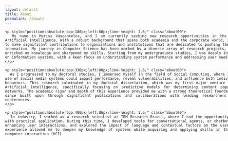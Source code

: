```yaml
---
layout: default
title: About
permalink: /about/
---
```




<div id="page1-div" style="position:relative;width:1536px;height:864px;">
  <div style="position:relative;width:860px;height:864px;text-align: justify;">

    <p style="position:absolute;top:180px;left:86px;line-height: 1.6;" class="about00">
      My name is Marisa Vasconcelos, and I am currently seeking new research opportunities in the dynamic field of Artificial Intelligence. With a robust background that spans both academia and the corporate world, I am well-prepared to make significant contributions to organizations and institutions that are dedicated to pushing the boundaries of AI innovation. My journey in Computer Science has been marked by a diverse array of research projects, each of which has enriched my knowledge and sharpened my skills. Starting from my undergraduate studies, I was deeply involved in research on information systems, with a keen focus on understanding system performance and addressing user needs.
    </p>

    <p style="position:absolute;top:330px;left:86px;line-height: 1.6;" class="about00">
      As I progressed to my doctoral studies, I immersed myself in the field of Social Computing, where I explored how the use of social media systems could impact performance, reveal vulnerabilities, and influence both individual and societal behaviors. This research culminated in my doctoral dissertation, which was my first major venture into the world of Artificial Intelligence, specifically focusing on predictive models for determining content popularity on social networks. The academic rigor and depth of this experience provided me with a strong theoretical foundation, which I have since built upon through significant publications and collaborations with leading researchers at international conferences.
    </p>

    <p style="position:absolute;top:480px;left:86px;line-height: 1.6;" class="about00">
      In industry, I worked as a research scientist at IBM Research Brazil, where I had the opportunity to bridge theory with practical application. During this time, I developed tools for conversational agents, or chatbots, evaluating and enhancing user interactions, and explored the impact of language and contextual factors on the user experience. This experience allowed me to deepen my knowledge of systems while acquiring and applying skills in the field of human-computer interaction (HCI)

